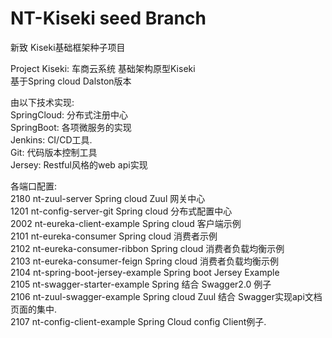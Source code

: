 # NT-Kiseki seed Branch
新致 Kiseki基础框架种子项目
  
Project Kiseki: 车商云系统 基础架构原型Kiseki  
基于Spring cloud Dalston版本    

由以下技术实现:  
SpringCloud: 分布式注册中心  
SpringBoot: 各项微服务的实现  
Jenkins: CI/CD工具.  
Git: 代码版本控制工具  
Jersey: Restful风格的web api实现  

各端口配置:  
2180 nt-zuul-server              Spring cloud Zuul 网关中心  
1201 nt-config-server-git        Spring cloud 分布式配置中心  
2002 nt-eureka-client-example    Spring cloud 客户端示例  
2101 nt-eureka-consumer          Spring cloud 消费者示例  
2102 nt-eureka-consumer-ribbon   Spring cloud 消费者负载均衡示例  
2103 nt-eureka-consumer-feign    Spring cloud 消费者负载均衡示例  
2104 nt-spring-boot-jersey-example Spring boot Jersey Example  
2105 nt-swagger-starter-example  Spring 结合 Swagger2.0 例子  
2106 nt-zuul-swagger-example     Spring cloud Zuul 结合 Swagger实现api文档页面的集中.  
2107 nt-config-client-example    Spring Cloud config Client例子.  

